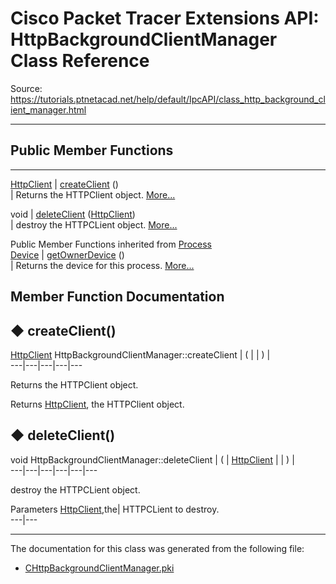 # Cisco Packet Tracer Extensions API: HttpBackgroundClientManager Class Reference

Source: https://tutorials.ptnetacad.net/help/default/IpcAPI/class_http_background_client_manager.html

---

##  Public Member Functions  
  
---  
[HttpClient](class_http_client.html) | [createClient](class_http_background_client_manager.html#a1d3fba5e08ffe13b74b046fec0ed5fb7) ()  
| Returns the HTTPClient object. [More...](class_http_background_client_manager.html#a1d3fba5e08ffe13b74b046fec0ed5fb7)  
  
void | [deleteClient](class_http_background_client_manager.html#af2276b8b717e513c60646dad5e39bbf7) ([HttpClient](class_http_client.html))  
| destroy the HTTPCLient object. [More...](class_http_background_client_manager.html#af2276b8b717e513c60646dad5e39bbf7)  
  
Public Member Functions inherited from [Process](class_process.html)  
[Device](class_device.html) | [getOwnerDevice](class_process.html#a9cc34f553b0325e0f4074301fd36b77b) ()  
| Returns the device for this process. [More...](class_process.html#a9cc34f553b0325e0f4074301fd36b77b)  
  
  
## Member Function Documentation

## ◆ createClient()

[HttpClient](class_http_client.html) HttpBackgroundClientManager::createClient  | ( | | ) |   
---|---|---|---|---  
  
Returns the HTTPClient object. 

Returns
    [HttpClient](class_http_client.html "HttpClient handles and manipulates the HTTP client on devices."), the HTTPClient object. 

## ◆ deleteClient()

void HttpBackgroundClientManager::deleteClient  | ( | [HttpClient](class_http_client.html) | | ) |   
---|---|---|---|---|---  
  
destroy the HTTPCLient object. 

Parameters
     [HttpClient](class_http_client.html "HttpClient handles and manipulates the HTTP client on devices."),the| HTTPCLient to destroy.   
---|---  
  
* * *

The documentation for this class was generated from the following file:

  * [CHttpBackgroundClientManager.pki](_c_http_background_client_manager_8pki.html)


